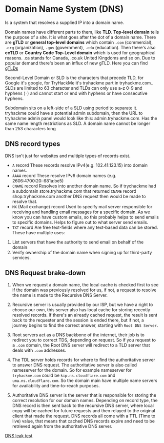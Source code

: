 # Domain Name System (DNS)

Is a system that resolves a supplied IP into a domain name.

Domain names have different parts to them, like **TLD**. **Top-level domain** tells the purpose of a site. It is what goes after the dot of a domain name. There are **gTLD** or **general top-level domains** which contain `.com` (commercial), `.org` (organization), `.gov` (government), `.edu` (education). 
Then there's also **ccTLD** or **Country Code Top-Level domain** which is used for geographical reasons. .ca stands for Canada, .co.uk United Kingdoms and so on. 
Due to popular demand there's been an influx of new gTLD. Here you can find [gTLDs](https://data.iana.org/TLD/tlds-alpha-by-domain.txt)

Second-Level Domain or SLD is the characters that precede TLD, for Google it's google, for TryHackMe it's tryhackme part in tryhackme.com.. SLDs are limited to 63 character and TLDs can only use a-z 0-9 and hyphens (`-`) and cannot start or end with hyphens or have consecutive hyphens.

Subdomain sits on a left-side of a SLD using period to separate it. tryhackme could have a potential admin subdomain, then the URL to tryhackme admin panel would look like this: admin.tryhackme.com. Has the same name length restrictions as SLD. A domain name cannot be longer than 253 characters long

## DNS record types

DNS isn't just for websites and multiple types of records exist.    

- `A` record
These records resolve IPv4(e.g. 102.41.123.15) into domain names.
- `AAAA` record
These resolve IPv6 domain names (e.g. 2606:4700:20::681a:be5)
- `CNAME` record
Resolves into another domain name. So if trychackme had a subdomain store.tryhackme.com that returned `CNAME` record shop.tryhackme.com another DNS request then would be made to resolve that.
- `MX` (Mail exchange) record
Used to specify mail server responsible for receiving and handling email messages for a specific domain. As we know you can have custom emails, so this probably helps to send emails to specific domains. Helps to figure out to what server send emails. 
- `TXT` record
Are free text-fields where any text-based data can be stored. These have multiple uses:
1. List servers that have the authority to send email on behalf of the domain
2. Verify ownership of the domain name when signing up for third-party services.

## DNS Request brake-down

1. When we request a domain name, the local cache is checked first to see if the domain was previously resolved for us, if not, a request to resolve the name is made to the Recursive DNS Server.

2. Recursive server is usually provided by our ISP, but we have a right to choose our own, this server also has local cache for storing recently resolved records. If there's an already cached request, the result is sent back to the requester and the session is ended there, but if not, a journey begins to find the correct answer, starting with `Root DNS Server`.

3. Root servers act as a DNS backbone of the internet, their job is to redirect you to correct TDS, depending on request. So if you request to a `.com` domain, the Root DNS server will redirect to a TLD server that deals with `.com` addresses.

4. The TDL server holds records for where to find the authoritative server to answer DNS request. The authoritative server is also called nameserver for the domain. So for example nameserver for `tryhackme.com` could be `kip.ns.cloudflare.com` and `uma.ns.cloudflare.com`. So the domain main have multiple name servers for availability and time-to-reach purposes.

5. Authoritative DNS server is the server that is responsible for storing the correct resolution for our domain names. Depending on record type, the DNS record is then sent back to the recursive DNS server, where local copy will be cached for future requests and then relayed to the original client that made the request. DNS records all come with a TTL (Time to live) value, that means that cached DNS records expire and need to be retrieved again from the authoritative DNS server. 

[DNS leak test](https://www.dnsleaktest.com/)